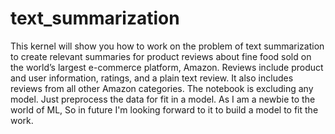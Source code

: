 # text_summarization
This kernel will show you how to work on the problem of text summarization to create relevant summaries for product reviews about fine food sold on the world’s largest e-commerce platform, Amazon. Reviews include product and user information, ratings, and a plain text review. It also includes reviews from all other Amazon categories. The notebook is excluding any model. Just preprocess the data for fit in a model. As I am a newbie to the world of ML, So in future I'm looking forward to it to build a model to fit the work.
